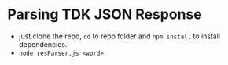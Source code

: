 # Parsing TDK JSON Response

- just clone the repo, `cd` to repo folder and `npm install` to install dependencies.
- `node resParser.js <word>`

